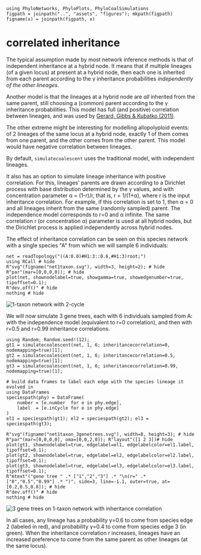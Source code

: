 ```@setup correlated
using PhyloNetworks, PhyloPlots, PhyloCoalSimulations
figpath = joinpath("..", "assets", "figures"); mkpath(figpath)
figname(x) = joinpath(figpath, x)
```

# correlated inheritance

The typical assumption made by most network inference methods is that
of independent inheritance at a hybrid node. It means that if multiple
lineages (of a given locus) at present at a hybrid node, then each
one is inherited from each parent according to the γ inheritance probabilities
*independently of the other lineages*.

Another model is that the lineages at a hybrid node are *all* inherited
from the same parent, still choosing a (common) parent according to the γ
inheritance probabilities. This model has full (and positive) correlation
between lineages, and was used by
[Gerard, Gibbs & Kubatko (2011)](https://doi.org/10.1186/1471-2148-11-291).

The other extreme might be interesting for modelling allopolyploid events:
of 2 lineages of the same locus at a hybrid node, exactly 1 of them comes
from one parent, and the other comes from the other parent. This model
would have negative correlation between lineages.

By default, `simulatecoalescent` uses the traditional model, with independent
lineages.

It also has an option to simulate lineage inheritance with positive correlation.
For this, lineages' parents are drawn according to a Dirichlet process with
base distribution determined by the γ values, and with concentration parameter
α = (1-r)/r, that is, r = 1/(1+α), where r is the input inheritance correlation.
For example, if this correlation is set to 1, then α = 0 and all lineages inherit
from the same (randomly sampled) parent. The independence model corresponds
to r=0 and α infinite.
The same correlation r (or concentration α) parameter is used at all hybrid nodes,
but the Dirichlet process is applied independently across hybrid nodes.

The effect of inheritance correlation can be seen on this species network
with a single species "A" from which we will sample 6 individuals:

```@example correlated
net = readTopology("((A:0.0)#H1:3::0.6,#H1:3)root;")
using RCall # hide
R"svg"(figname("net1taxon.svg"), width=3, height=2); # hide
R"par"(mar=[0,0,0,0]); # hide
plot(net, shownodelabel=true, showgamma=true, showedgenumber=true, tipoffset=0.1);
R"dev.off()" # hide
nothing # hide
```
![1-taxon network with 2-cycle](../assets/figures/net1taxon.svg)

We will now simulate 3 gene trees, each with 6 individuals sampled from A:
with the independence model (equivalent to r=0 correlation), and then
with r=0.5 and r=0.99 inheritance correlations.

```@example correlated
using Random; Random.seed!(12);
gt1 = simulatecoalescent(net, 1, 6; inheritancecorrelation=0,    nodemapping=true)[1];
gt2 = simulatecoalescent(net, 1, 6; inheritancecorrelation=0.5,  nodemapping=true)[1];
gt3 = simulatecoalescent(net, 1, 6; inheritancecorrelation=0.99, nodemapping=true)[1];

# build data frames to label each edge with the species lineage it evolved in
using DataFrames
speciespath(phy) = DataFrame(
    number = [e.number  for e in phy.edge],
    label  = [e.inCycle for e in phy.edge]
)
el1 = speciespath(gt1); el2 = speciespath(gt2); el3 = speciespath(gt3);

R"svg"(figname("net1taxon_3genetrees.svg"), width=8, height=3); # hide
R"par"(mar=[0,0,0,0], oma=[0,0,2,0]); R"layout"([1 2 3])# hide
plot(gt1, shownodelabel=true, edgelabel=el1, edgelabelcolor=el1.label, tipoffset=0.1);
plot(gt2, shownodelabel=true, edgelabel=el2, edgelabelcolor=el2.label, tipoffset=0.1);
plot(gt3, shownodelabel=true, edgelabel=el3, edgelabelcolor=el3.label, tipoffset=0.1);
R"mtext"("gene tree " .* ["1","2","3"] .* "\n(r=" .* ["0","0.5","0.99"] .* ")", side=3, line=-1.1, outer=true, at=[0.2,0.5,0.8]); # hide
R"dev.off()" # hide
nothing # hide
```
![3 gene trees on 1-taxon network with inheritance correlation](../assets/figures/net1taxon_3genetrees.svg)

In all cases, any lineage has a probability γ=0.6 to come from species edge 2
(labeled in red), and probability γ=0.4 to come from species edge 3 (in green).
When the inheritance correlation r increases, lineages have an increased
preference to come from the same parent as other lineages (at the same locus).
